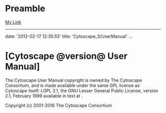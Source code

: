 Preamble
========

[My Link](Chapter_3_Launching_Cytoscape.html#mylink)


---
date: '2012-02-17 12:35:55'
title: 'Cytoscape\_3/UserManual'
...

<a name="TitlePage"></a>
[Cytoscape @version@ User Manual] 
====================================================================================================================

The Cytoscape User Manual copyright is owned by The Cytoscape
Consortium, and is made available under the same GPL license as
Cytoscape itself: LGPL 2.1, the GNU Lesser General Public License,
version 2.1, February 1999 available in text at
[](http://www.gnu.org/licenses/lgpl-2.1.html).

Copyright (c) 2001-2016 The Cytoscape Consortium


